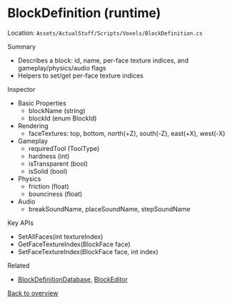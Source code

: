 # BlockDefinition (runtime)

Location: `Assets/ActualStuff/Scripts/Voxels/BlockDefinition.cs`

Summary
- Describes a block: id, name, per-face texture indices, and gameplay/physics/audio flags
- Helpers to set/get per-face texture indices

Inspector
- Basic Properties
	- blockName (string)
	- blockId (enum BlockId)
- Rendering
	- faceTextures: top, bottom, north(+Z), south(-Z), east(+X), west(-X)
- Gameplay
	- requiredTool (ToolType)
	- hardness (int)
	- isTransparent (bool)
	- isSolid (bool)
- Physics
	- friction (float)
	- bounciness (float)
- Audio
	- breakSoundName, placeSoundName, stepSoundName

Key APIs
- SetAllFaces(int textureIndex)
- GetFaceTextureIndex(BlockFace face)
- SetFaceTextureIndex(BlockFace face, int index)

Related
- [BlockDefinitionDatabase](block-definition-database.md), [BlockEditor](block-editor.md)

[Back to overview](../overview.md)
